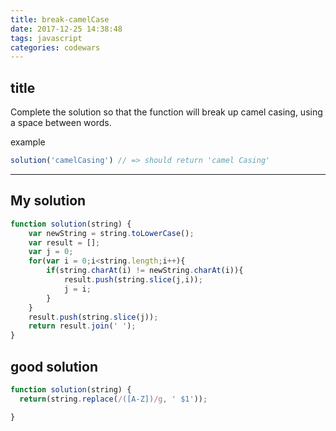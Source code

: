 ```yaml
---
title: break-camelCase
date: 2017-12-25 14:38:48
tags: javascript
categories: codewars
---
```

## title
Complete the solution so that the function will break up camel casing, using a space between words.

example
```javascript
solution('camelCasing') // => should return 'camel Casing'
```
<!--### Notes:
Note that the Java version expects a return value of null for an empty string or null.-->
---
## My solution 

```javascript
function solution(string) {
    var newString = string.toLowerCase();
    var result = [];
    var j = 0;
    for(var i = 0;i<string.length;i++){
        if(string.charAt(i) != newString.charAt(i)){
            result.push(string.slice(j,i));
            j = i;
        }
    }
    result.push(string.slice(j));
    return result.join(' ');
}

```


## good solution

```javascript
function solution(string) {
  return(string.replace(/([A-Z])/g, ' $1'));

}
```